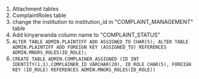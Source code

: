 1. Attachment tables
2. ComplaintRoles table
3. change the institution to institution_id in "COMPLAINT_MANAGEMENT" table
4. Add kinyarwanda column name to "COMPLAINT_STATUS"
5. `ALTER TABLE ADMIN.PLAINTIFF ADD ASSIGNED_TO CHAR(5);
ALTER TABLE ADMIN.PLAINTIFF
ADD FOREIGN KEY (ASSIGNED_TO) REFERENCES ADMIN.MNGRS_ROLES(ID_ROLE);`
6. `CREATE TABLE ADMIN.COMPLAINER_ASSIGNED (ID INT IDENTITY(1,1),COMPLAINER_ID VARCHAR(20), ID_ROLE CHAR(5),
FOREIGN KEY (ID_ROLE) REFERENCES ADMIN.MNGRS_ROLES(ID_ROLE))`


